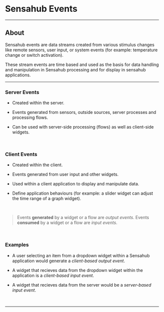 <!--Events-->
<br>

# Sensahub Events

---

## About
Sensahub events are data streams created from various stimulus changes like remote sensors, user input, or system events (for example: temperature change or switch activation).

These stream events are time based and used as the basis for data handling and manipulation in Sensahub processing and for display in sensahub applications.

---

### Server Events

+ Created within the server.

+ Events generated from sensors, outside sources, server processes and processing flows.

+ Can be used with server-side processing (flows) as well as client-side widgets.

<br>

### Client Events

+ Created within the client.

+ Events generated from user input and other widgets.

+ Used within a client application to display and manipulate data.

+ Define application behaviours (for example: a slider widget can adjust the time range of a graph widget).

<br>

> Events **generated** by a widget or a flow are *output events*.
> Events **consumed** by a widget or a flow are *input events*.

<br>

### Examples

+ A user selecting an item from a dropdown widget within a Sensahub application would generate a *client-based output event*.

+ A widget that recieves data from the dropdown widget within the application is a *client-based input event*.

+ A widget that recieves data from the server would be a *server-based input event*.

<br>

---